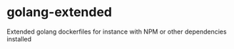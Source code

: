 # golang-extended
Extended golang dockerfiles for instance with NPM or other dependencies installed
